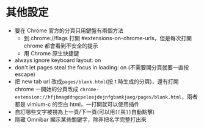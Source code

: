 # 其他設定

- 要在 Chrome 官方的分頁只用鍵盤有兩個方法
  - 到 chrome://flags 打開 #extensions-on-chrome-urls，但是每次打開 chrome 都會看到不安全的提示
  - 用 Chrome 原生快捷鍵
- always ignore keyboard layout: on
- don't let pages steal the focus in loading: on (不需要開分頁就要一直按 escape)
- 把 new tab url 改成`pages/blank.html`(按 t 時生成的分頁)，還有打開 chrome 一開始的分頁改成 `chrome-extension://hfjbmagddngcpeloejdejnfgbamkjaeg/pages/blank.html`，兩者都是 vimium-c 的空白 html，一打開就可以使用插件
- 自訂哪些文字被視為上一頁/下一頁(可以用`[[`與`]]`自動點擊)
- 隱藏 Omnibar 顯示某些關鍵字，除非把名字完整打出來
